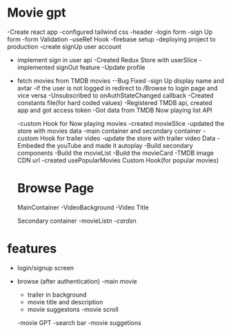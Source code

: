 # Movie gpt

-Create react app
-configured tailwind css
-header
-login form
-sign Up form
-form Validation
-useRef Hook
-firebase setup
-deploying project to production
-create signUp user account

- implement sign in user api
  -Created Redux Store with userSlice
  -implemented signOut feature
  -Update profile

- fetch movies from TMDB movies
  --Bug Fixed
  -sign Up display name and avtar
  -if the user is not logged in redirect to /Browse to login page and vice versa
  -Unsubscribed to onAuthStateChanged callback
  -Created constants file(for hard coded values)
  -Registered TMDB api, created app and got access token
  -Got data from TMDB Now playing list API

  -custom Hook for Now playing movies
  -created movieSlice
  -updated the store with movies data
  -main container and secondary container
  -custom Hook for trailer video
  -update the store with trailer video Data
  -Embeded the youTube and made it autoplay
  -Build secondary components
  -Build the movieList
  -Build the movieCard
  -TMDB image CDN url
  -created usePopularMovies Custom Hook(for popular movies)

  # Browse Page

  MainContainer
  -VideoBackground
  -Video Title

  Secondary container
  -movieList*n
  -cards*n

# features

- login/signup screen
- browse (after authentication)
  -main movie

  - trailer in background
  - movie title and description
  - movie suggestons
    -movie scroll

  -movie GPT
  -search bar
  -movie suggetions

